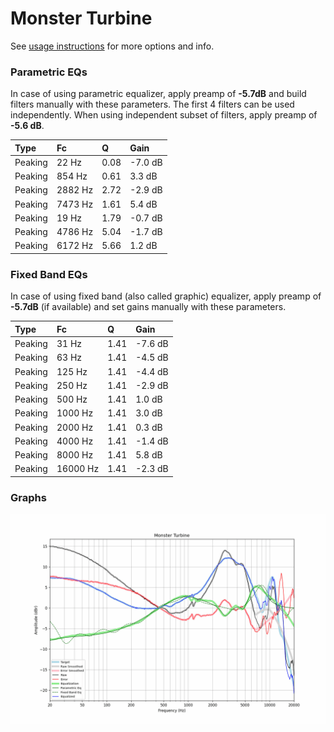 # Monster Turbine
See [usage instructions](https://github.com/jaakkopasanen/AutoEq#usage) for more options and info.

### Parametric EQs
In case of using parametric equalizer, apply preamp of **-5.7dB** and build filters manually
with these parameters. The first 4 filters can be used independently.
When using independent subset of filters, apply preamp of **-5.6 dB**.

| Type    | Fc      |    Q | Gain    |
|:--------|:--------|:-----|:--------|
| Peaking | 22 Hz   | 0.08 | -7.0 dB |
| Peaking | 854 Hz  | 0.61 | 3.3 dB  |
| Peaking | 2882 Hz | 2.72 | -2.9 dB |
| Peaking | 7473 Hz | 1.61 | 5.4 dB  |
| Peaking | 19 Hz   | 1.79 | -0.7 dB |
| Peaking | 4786 Hz | 5.04 | -1.7 dB |
| Peaking | 6172 Hz | 5.66 | 1.2 dB  |

### Fixed Band EQs
In case of using fixed band (also called graphic) equalizer, apply preamp of **-5.7dB**
(if available) and set gains manually with these parameters.

| Type    | Fc       |    Q | Gain    |
|:--------|:---------|:-----|:--------|
| Peaking | 31 Hz    | 1.41 | -7.6 dB |
| Peaking | 63 Hz    | 1.41 | -4.5 dB |
| Peaking | 125 Hz   | 1.41 | -4.4 dB |
| Peaking | 250 Hz   | 1.41 | -2.9 dB |
| Peaking | 500 Hz   | 1.41 | 1.0 dB  |
| Peaking | 1000 Hz  | 1.41 | 3.0 dB  |
| Peaking | 2000 Hz  | 1.41 | 0.3 dB  |
| Peaking | 4000 Hz  | 1.41 | -1.4 dB |
| Peaking | 8000 Hz  | 1.41 | 5.8 dB  |
| Peaking | 16000 Hz | 1.41 | -2.3 dB |

### Graphs
![](./Monster%20Turbine.png)